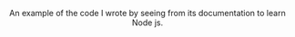 <p align="center">An example of the code I wrote by seeing from its documentation to learn Node js.</p>
